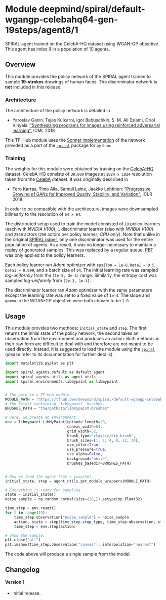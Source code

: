 # Module deepmind/spiral/default-wgangp-celebahq64-gen-19steps/agent8/1

SPIRAL agent trained on the CelebA-HQ dataset using WGAN-GP objective. This
agent has index 8 in a population of 10 agents.

<!-- dataset: CelebA HQ -->
<!-- module-type: image-rnn-agent -->
<!-- network-architecture: Other -->
<!-- fine-tunable: false -->
<!-- format: hub -->


## Overview

This module provides the policy network of the SPIRAL agent trained to sample
**19-strokes** drawings of human faces. The discriminator network is **not**
included in this release.

### Architecture

The architecture of the policy network is detailed in

*   Yaroslav Ganin, Tejas Kulkarni, Igor Babuschkin, S. M. Ali Eslami, Oriol
    Vinyals:
    ["Synthesizing programs for images using reinforced adversarial learning"](http://proceedings.mlr.press/v80/ganin18a.html),
    ICML 2018

This TF-Hub module uses the [Sonnet implementation]() of the network provided as
a part of the [`spiral`](https://github.com/deepmind/spiral) package for
`python`.

### Training

The weights for this module were obtained by training on the
[CelebA-HQ](https://github.com/tkarras/progressive_growing_of_gans) dataset.
CelebA-HQ consists of `30,000` images at `1024 x 1024` resolution taken from the
[CelebA](http://mmlab.ie.cuhk.edu.hk/projects/CelebA.html) dataset. It was
originally described in

*   Tero Karras, Timo Aila, Samuli Laine, Jaakko Lehtinen: ["Progressive Growing
    of GANs for Improved Quality, Stability, and
    Variation"](https://research.nvidia.com/publication/2017-10_Progressive-Growing-of),
    ICLR 2018.

In order to be compatible with the architecture, images were downsampled
bilinearly to the resolution of `64 x 64`.

The distributed setup used to train the model consisted of `10` policy learners
(each with *NVIDIA V100*), `1` discriminator learner (also with *NVIDIA V100*)
and `2560` actors (`256` actors per policy learner; *CPU only*). Note that
unlike in the original
[SPIRAL paper](http://proceedings.mlr.press/v80/ganin18a.html), only one
discriminator was used for the entire population of agents. As a result, it was
no longer necessary to maintain a replay of generated samples. This was replaced
by a regular queue. [PBT](https://arxiv.org/abs/1711.09846) was only applied to
the policy learners.

Each policy learner ran *Adam* optimizer with `epsilon = 1e-8`, `beta1 = 0.5`,
`beta1 = 0.999`, and a batch size of `64`. The initial learning rate was sampled
*log-uniformly* from the `[1e-5, 3e-4]` range. Similarly, the entropy cost was
sampled *log-uniformly* from `[2e-3, 1e-1]`.

The discriminator learner ran *Adam* optimizer with the same parameters except
the learning rate was set to a fixed value of `1e-4`. The slope and `gamma` in
the WGAN-GP objective were both chosen to be `1.0`.

## Usage

This module provides two methods: `initial_state` and `step`. The first returns
the initial state of the policy network, the second takes an observation from
the environment and produces an action. Both methods in their raw form are
difficult to deal with and therefore are not meant to be used directly. Instead,
it is suggested to load the module using the
[`spiral`](https://github.com/deepmind/spiral) (please refer to its
documentation for further details):

```python
import matplotlib.pyplot as plt

import spiral.agents.default as default_agent
import spiral.agents.utils as agent_utils
import spiral.environments.libmypaint as libmypaint


# The path to a TF-Hub module.
MODULE_PATH = "https://tfhub.dev/deepmind/spiral/default-wgangp-celebahq64-gen-19steps/agent8/1"
# The folder containing `libmypaint` brushes.
BRUSHES_PATH = "the/path/to/libmypaint-brushes"

# Here, we create an environment.
env = libmypaint.LibMyPaint(episode_length=20,
                            canvas_width=64,
                            grid_width=32,
                            brush_type="classic/dry_brush",
                            brush_sizes=[1, 2, 4, 8, 12, 24],
                            use_color=True,
                            use_pressure=True,
                            use_alpha=False,
                            background="white",
                            brushes_basedir=BRUSHES_PATH)


# Now we load the agent from a snapshot.
initial_state, step = agent_utils.get_module_wrappers(MODULE_PATH)

# Everything is ready for sampling.
state = initial_state()
noise_sample = np.random.normal(size=(10,)).astype(np.float32)

time_step = env.reset()
for t in range(19):
    time_step.observation["noise_sample"] = noise_sample
    action, state = step(time_step.step_type, time_step.observation, state)
    time_step = env.step(action)

# Show the sample.
plt.close("all")
plt.imshow(time_step.observation["canvas"], interpolation="nearest")
```

The code above will produce a single sample from the model.

## Changelog

#### Version 1

*   Initial release.
